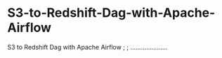 # S3-to-Redshift-Dag-with-Apache-Airflow
S3 to Redshift Dag with Apache Airflow
;
;
.....................
